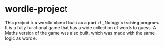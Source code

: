 # wordle-project



This project is a wordle clone I built as a part of _Nology's training program. It is a fully functional game that has a wide collection of words to guess. A Maths version of the game was also built, which was made with the same logic as wordle.
